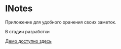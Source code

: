 # INotes

Приложение для удобного хранения своих заметок.

В стадии разработки

[Демо доступно здесь](https://www.i-note.online/)
